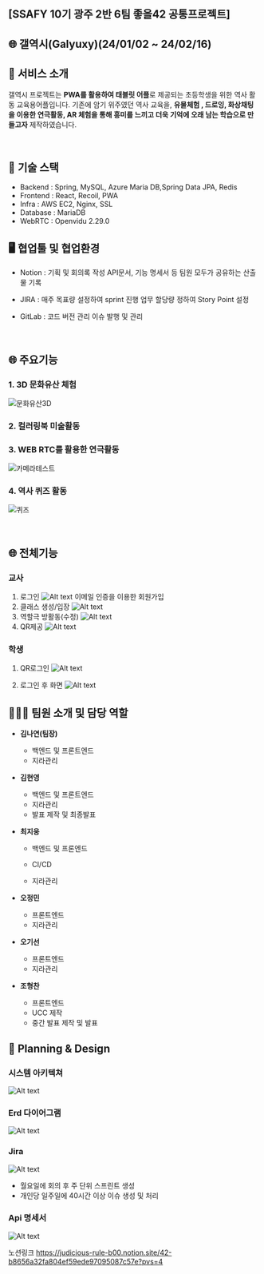 ## [SSAFY 10기 광주 2반 6팀 좋을42 공통프로젝트]

## 🌐 갤역시(Galyuxy)(24/01/02 ~ 24/02/16)

## 📑 서비스 소개

갤역시 프로젝트는 <B>PWA를 활용하여 태블릿 어플</B>로 제공되는 초등학생을 위한 역사 활동 교육용어플입니다.
기존에 암기 위주였던 역사 교육을, <B>유물체험 , 드로잉, 화상채팅을 이용한 연극활동, AR 체험을 통해 흥미를 느끼고 더욱 기억에 오래 남는 학습으로 만들고자</B> 제작하였습니다.

<br>

## 🔧 기술 스택

- Backend : Spring, MySQL, Azure Maria DB,Spring Data JPA, Redis
- Frontend : React, Recoil, PWA
- Infra : AWS EC2, Nginx, SSL
- Database : MariaDB
- WebRTC : Openvidu 2.29.0
  <br>

## 🖥️ 협업툴 및 협업환경

- Notion :
  기획 및 회의록 작성
  API문서, 기능 명세서 등 팀원 모두가 공유하는 산출물 기록
- JIRA :
  매주 목표량 설정하여 sprint 진행
  업무 할당량 정하여 Story Point 설정
- GitLab :
코드 버전 관리
이슈 발행 및 관리

  <br>

## 🌐 주요기능

### 1. 3D 문화유산 체험

![문화유산3D](https://github.com/gisun55555/reactshop2/assets/139519062/3e13757a-4431-4db5-b526-321166bf7792)

### 2. 컬러링북 미술활동

### 3. WEB RTC를 활용한 연극활동

![카메라테스트](https://github.com/gisun55555/reactshop2/assets/139519062/be08d4a3-22ee-4b06-ab8e-b6ba6edf1a4d)

### 4. 역사 퀴즈 활동

![퀴즈](https://github.com/gisun55555/reactshop2/assets/139519062/bfb13bfd-8c33-4515-8c70-00e3f7f7efa1)

<br>

## 🌐 전체기능

### 교사

1. 로그인
   ![Alt text](./Readmeassets/교사회원가입.png)
   이메일 인증을 이용한 회원가입
2. 클래스 생성/입장
   ![Alt text](./Readmeassets/교사클래스생성.png)
3. 역할극 방활동(수정)
   ![Alt text](./Readmeassets/교사역활극.png)
4. QR제공
   ![Alt text](./Readmeassets/교사QR.png)

### 학생

1. QR로그인
   ![Alt text](./Readmeassets/Qr로그인.png)

2. 로그인 후 화면
   ![Alt text](./Readmeassets/학생메인.png)
   <br>

## 👨‍👩‍👧 팀원 소개 및 담당 역할

- **김나연(팀장)**
  - 백엔드 및 프론트엔드
  - 지라관리
- **김현영**
  - 백엔드 및 프론트엔드
  - 지라관리
  - 발표 제작 및 최종발표
- **최지웅**

  - 백엔드 및 프론엔드
  - CI/CD

  - 지라관리

- **오정민**
  - 프론트엔드
  - 지라관리
- **오기선**
  - 프론트엔드
  - 지라관리
- **조형찬**
  - 프론트엔드
  - UCC 제작
  - 중간 발표 제작 및 발표
    <br>

## 📑 Planning & Design

### 시스템 아키텍쳐

![Alt text](./Readmeassets/시스템아키텍처.png)

### Erd 다이어그램

![Alt text](./Readmeassets/ERD.png)

### Jira

![Alt text](./Readmeassets/Jira.png)

- 월요일에 회의 후 주 단위 스프린트 생성
- 개인당 일주일에 40시간 이상 이슈 생성 및 처리

### Api 명세서

![Alt text](./Readmeassets/Api.png)

노션링크
https://judicious-rule-b00.notion.site/42-b8656a32fa804ef59ede97095087c57e?pvs=4
